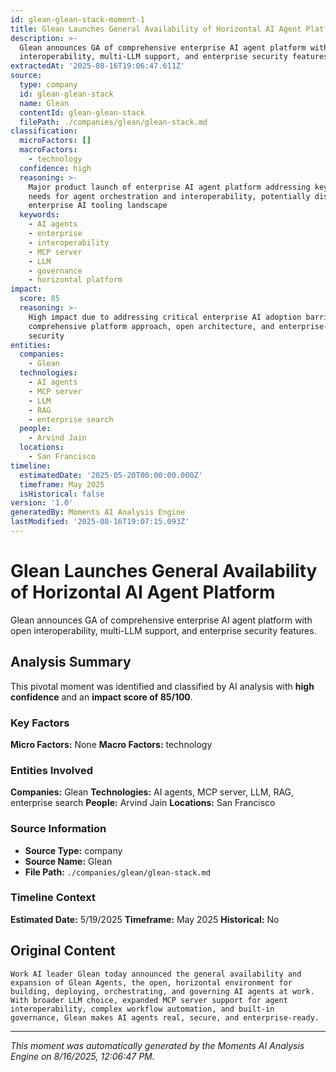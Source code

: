 ```yaml
---
id: glean-glean-stack-moment-1
title: Glean Launches General Availability of Horizontal AI Agent Platform
description: >-
  Glean announces GA of comprehensive enterprise AI agent platform with open
  interoperability, multi-LLM support, and enterprise security features.
extractedAt: '2025-08-16T19:06:47.611Z'
source:
  type: company
  id: glean-glean-stack
  name: Glean
  contentId: glean-glean-stack
  filePath: ./companies/glean/glean-stack.md
classification:
  microFactors: []
  macroFactors:
    - technology
  confidence: high
  reasoning: >-
    Major product launch of enterprise AI agent platform addressing key market
    needs for agent orchestration and interoperability, potentially disrupting
    enterprise AI tooling landscape
  keywords:
    - AI agents
    - enterprise
    - interoperability
    - MCP server
    - LLM
    - governance
    - horizontal platform
impact:
  score: 85
  reasoning: >-
    High impact due to addressing critical enterprise AI adoption barriers with
    comprehensive platform approach, open architecture, and enterprise-grade
    security
entities:
  companies:
    - Glean
  technologies:
    - AI agents
    - MCP server
    - LLM
    - RAG
    - enterprise search
  people:
    - Arvind Jain
  locations:
    - San Francisco
timeline:
  estimatedDate: '2025-05-20T00:00:00.000Z'
  timeframe: May 2025
  isHistorical: false
version: '1.0'
generatedBy: Moments AI Analysis Engine
lastModified: '2025-08-16T19:07:15.093Z'
---
```

# Glean Launches General Availability of Horizontal AI Agent Platform

Glean announces GA of comprehensive enterprise AI agent platform with open interoperability, multi-LLM support, and enterprise security features.

## Analysis Summary

This pivotal moment was identified and classified by AI analysis with **high confidence** and an **impact score of 85/100**.

### Key Factors

**Micro Factors:** None
**Macro Factors:** technology

### Entities Involved

**Companies:** Glean
**Technologies:** AI agents, MCP server, LLM, RAG, enterprise search
**People:** Arvind Jain
**Locations:** San Francisco

### Source Information

- **Source Type:** company
- **Source Name:** Glean
- **File Path:** `./companies/glean/glean-stack.md`

### Timeline Context

**Estimated Date:** 5/19/2025
**Timeframe:** May 2025
**Historical:** No

## Original Content

```
Work AI leader Glean today announced the general availability and expansion of Glean Agents, the open, horizontal environment for building, deploying, orchestrating, and governing AI agents at work. With broader LLM choice, expanded MCP server support for agent interoperability, complex workflow automation, and built-in governance, Glean makes AI agents real, secure, and enterprise-ready.
```

---

*This moment was automatically generated by the Moments AI Analysis Engine on 8/16/2025, 12:06:47 PM.*
